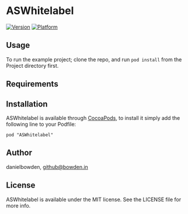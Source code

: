 # ASWhitelabel

[![Version](http://cocoapod-badges.herokuapp.com/v/ASWhitelabel/badge.png)](http://cocoadocs.org/docsets/ASWhitelabel)
[![Platform](http://cocoapod-badges.herokuapp.com/p/ASWhitelabel/badge.png)](http://cocoadocs.org/docsets/ASWhitelabel)

## Usage

To run the example project; clone the repo, and run `pod install` from the Project directory first.

## Requirements

## Installation

ASWhitelabel is available through [CocoaPods](http://cocoapods.org), to install
it simply add the following line to your Podfile:

    pod "ASWhitelabel"

## Author

danielbowden, github@bowden.in

## License

ASWhitelabel is available under the MIT license. See the LICENSE file for more info.

